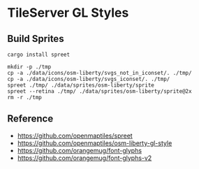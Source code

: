# TileServer GL Styles

## Build Sprites

```shell
cargo install spreet

mkdir -p ./tmp
cp -a ./data/icons/osm-liberty/svgs_not_in_iconset/. ./tmp/ 
cp -a ./data/icons/osm-liberty/svgs_iconset/. ./tmp/ 
spreet ./tmp/ ./data/sprites/osm-liberty/sprite
spreet --retina ./tmp/ ./data/sprites/osm-liberty/sprite@2x 
rm -r ./tmp
```

## Reference

- https://github.com/openmaptiles/spreet
- https://github.com/openmaptiles/osm-liberty-gl-style
- https://github.com/orangemug/font-glyphs
- https://github.com/orangemug/font-glyphs-v2